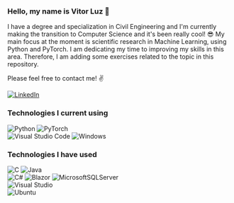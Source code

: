 
### Hello, my name is Vitor Luz 👋 

I have a degree and specialization in Civil Engineering and I'm currently making the transition to Computer Science and it's been really cool! 😎 
My main focus at the moment is scientific research in Machine Learning, using Python and PyTorch.
I am dedicating my time to improving my skills in this area.
Therefore, I am adding some exercises related to the topic in this repository.

Please feel free to contact me! ✌️



[![LinkedIn](https://img.shields.io/badge/LinkedIn-0077B5?style=for-the-badge&logo=linkedin&logoColor=white)](https://www.linkedin.com/in/vitor-luz-57b503182/)

### Technologies I current using

![Python](https://img.shields.io/badge/python-3670A0?style=for-the-badge&logo=python&logoColor=ffdd54) ![PyTorch](https://img.shields.io/badge/PyTorch-%23EE4C2C.svg?style=for-the-badge&logo=PyTorch&logoColor=white) <br>![Visual Studio Code](https://img.shields.io/badge/Visual%20Studio%20Code-0078d7.svg?style=for-the-badge&logo=visual-studio-code&logoColor=white) ![Windows](https://img.shields.io/badge/Windows-0078D6?style=for-the-badge&logo=windows&logoColor=white)

### Technologies I have used

![C](https://img.shields.io/badge/c-%2300599C.svg?style=for-the-badge&logo=c&logoColor=white) ![Java](https://img.shields.io/badge/java-%23ED8B00.svg?style=for-the-badge&logo=openjdk&logoColor=white) <br> 
![C#](https://img.shields.io/badge/c%23-%23239120.svg?style=for-the-badge&logo=csharp&logoColor=white)  ![Blazor](https://img.shields.io/badge/blazor-%235C2D91.svg?style=for-the-badge&logo=blazor&logoColor=white) ![MicrosoftSQLServer](https://img.shields.io/badge/Microsoft%20SQL%20Server-CC2927?style=for-the-badge&logo=microsoft%20sql%20server&logoColor=white)<br> ![Visual Studio](https://img.shields.io/badge/Visual%20Studio-5C2D91.svg?style=for-the-badge&logo=visual-studio&logoColor=white)
<br> ![Ubuntu](https://img.shields.io/badge/Ubuntu-E95420?style=for-the-badge&logo=ubuntu&logoColor=white) 



